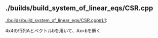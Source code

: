 ## ./builds/build_system_of_linear_eqs/CSR.cpp

[./builds/build_system_of_linear_eqs/CSR.cpp#L1](./builds/build_system_of_linear_eqs/CSR.cpp#L1):

4x4の行列Aとベクトルbを用いて、Ax=bを解く

